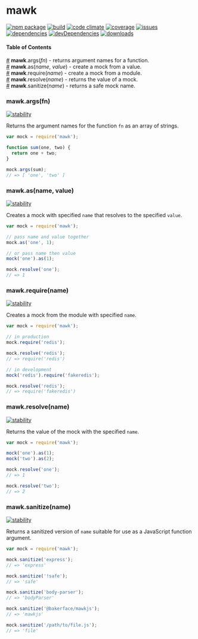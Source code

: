 # mawk
[![npm package](https://badge.fury.io/js/mawk.svg)](http://badge.fury.io/js/mawk)
[![build](https://travis-ci.org/bakerface/mawkjs.svg?branch=master)](https://travis-ci.org/bakerface/mawkjs)
[![code climate](https://codeclimate.com/github/bakerface/mawkjs/badges/gpa.svg)](https://codeclimate.com/github/bakerface/mawkjs)
[![coverage](https://codeclimate.com/github/bakerface/mawkjs/badges/coverage.svg)](https://codeclimate.com/github/bakerface/mawkjs/coverage)
[![issues](https://img.shields.io/github/issues/bakerface/mawkjs.svg)](https://github.com/bakerface/mawkjs/issues)
[![dependencies](https://david-dm.org/bakerface/mawkjs.svg)](https://david-dm.org/bakerface/mawkjs)
[![devDependencies](https://david-dm.org/bakerface/mawkjs/dev-status.svg)](https://david-dm.org/bakerface/mawkjs#info=devDependencies)
[![downloads](http://img.shields.io/npm/dm/mawk.svg)](https://www.npmjs.com/package/mawk)

#### Table of Contents
[#](#mawkargsfn) **mawk**.args(*fn*) - returns argument names for a function.
<br>
[#](#mawkasname-value) **mawk**.as(*name*, *value*) - create a mock from a value.
<br>
[#](#mawkrequirename) **mawk**.require(*name*) - create a mock from a module.
<br>
[#](#mawkresolvename) **mawk**.resolve(*name*) - returns the value of a mock.
<br>
[#](#mawksanitizename) **mawk**.sanitize(*name*) - returns a safe mock name.
<br>

### mawk.args(fn)
[![stability](https://img.shields.io/badge/stability-experimental-orange.svg)](#mawkargsfn)

Returns the argument names for the function `fn` as an array of strings.

``` javascript
var mock = require('mawk');

function sum(one, two) {
  return one + two;
}

mock.args(sum);
// => [ 'one', 'two' ]
```

### mawk.as(name, value)
[![stability](https://img.shields.io/badge/stability-experimental-orange.svg)](#mawkasname-value)

Creates a mock with specified `name` that resolves to the specified `value`.

``` javascript
var mock = require('mawk');

// pass name and value together
mock.as('one', 1);

// or pass name then value
mock('one').as(1);

mock.resolve('one');
// => 1
```

### mawk.require(name)
[![stability](https://img.shields.io/badge/stability-experimental-orange.svg)](#mawkrequirename)

Creates a mock from the module with specified `name`.

``` javascript
var mock = require('mawk');

// in production
mock.require('redis');

mock.resolve('redis');
// => require('redis')

// in development
mock('redis').require('fakeredis');

mock.resolve('redis');
// => require('fakeredis')
```

### mawk.resolve(name)
[![stability](https://img.shields.io/badge/stability-experimental-orange.svg)](#mawkresolvename)

Returns the value of the mock with the specified `name`.

``` javascript
var mock = require('mawk');

mock('one').as(1);
mock('two').as(2);

mock.resolve('one');
// => 1

mock.resolve('two');
// => 2
```

### mawk.sanitize(name)
[![stability](https://img.shields.io/badge/stability-experimental-orange.svg)](#mawksanitizename)

Returns a sanitized version of `name` suitable for use as a JavaScript function argument.

``` javascript
var mock = require('mawk');

mock.sanitize('express');
// => 'express'

mock.sanitize('!safe');
// => 'safe'

mock.sanitize('body-parser');
// => 'bodyParser'

mock.sanitize('@bakerface/mawkjs');
// => 'mawkjs'

mock.sanitize('/path/to/file.js');
// => 'file'
```
